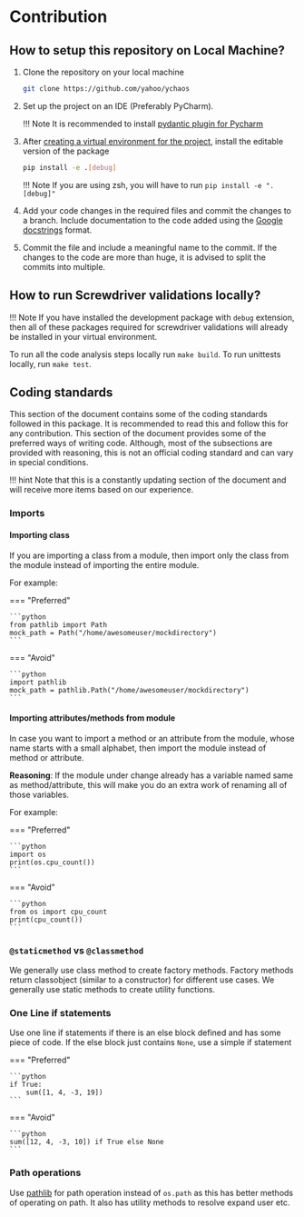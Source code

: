 # Contribution

## How to setup this repository on Local Machine?

1. Clone the repository on your local machine

    ```bash
    git clone https://github.com/yahoo/ychaos
    ```

2. Set up the project on an IDE (Preferably PyCharm).

    !!! Note
        It is recommended to install [pydantic plugin for Pycharm](https://pydantic-docs.helpmanual.io/pycharm_plugin/)

3. After [creating a virtual environment for the project](https://www.jetbrains.com/help/pycharm/creating-virtual-environment.html),
install the editable version of the package

    ```bash
    pip install -e .[debug]
    ```
    
    !!! Note
        If you are using zsh, you will have to run `pip install -e ".[debug]"`

4. Add your code changes in the required files and commit the changes to a branch. Include documentation
to the code added using the [Google docstrings](https://sphinxcontrib-napoleon.readthedocs.io/en/latest/example_google.html) format.

5. Commit the file and include a meaningful name to the commit. If the changes to the code
are more than huge, it is advised to split the commits into multiple.

## How to run Screwdriver validations locally?

!!! Note
    If you have installed the development package with `debug` extension, then all of these
    packages required for screwdriver validations will already be installed in your virtual environment.

To run all the code analysis steps locally run `make build`. To
run unittests locally, run `make test`.

## Coding standards

This section of the document contains some of the coding standards
followed in this package. It is recommended to read this and follow this
for any contribution. This section of the document provides some of the preferred ways of 
writing code.  Although, most of the subsections are provided with reasoning, this is not an
official coding standard and can vary in special conditions.

!!! hint
    Note that this is a constantly updating section of the document
    and will receive more items based on our experience.

### Imports

#### Importing class

If you are importing a class from a module, then import only the class from the module 
instead of importing the entire module.

For example:

=== "Preferred"

    ```python
    from pathlib import Path
    mock_path = Path("/home/awesomeuser/mockdirectory")
    ```

=== "Avoid"

    ```python
    import pathlib
    mock_path = pathlib.Path("/home/awesomeuser/mockdirectory")
    ```

#### Importing attributes/methods from module

In case you want to import a method or an attribute from the module, 
whose name starts with a small alphabet, then import the module instead of
method or attribute.

**Reasoning**: If the module under change already has a variable named
same as method/attribute, this will make you do an extra work of renaming
all of those variables.

For example:

=== "Preferred"

    ```python
    import os
    print(os.cpu_count())
    ```

=== "Avoid"
    
    ```python
    from os import cpu_count
    print(cpu_count())
    ```

### `@staticmethod` vs `@classmethod`

We generally use class method to create factory methods. Factory methods return classobject
(similar to a constructor) for different use cases. We generally use static methods to create
utility functions.

### One Line if statements

Use one line if statements if there is an else block defined and has some
piece of code. If the else block just contains `None`, use a simple if statement

=== "Preferred"

    ```python
    if True:
        sum([1, 4, -3, 19])
    ```

=== "Avoid"
    
    ```python
    sum([12, 4, -3, 10]) if True else None
    ```
    
### Path operations

Use [pathlib](https://docs.python.org/3/library/pathlib.html) for path operation instead of
`os.path` as this has better methods of operating on path. It also has utility methods to resolve
expand user etc.
